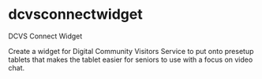 # dcvsconnectwidget
DCVS Connect Widget

Create a widget for Digital Community Visitors Service to put onto presetup tablets that makes the tablet easier for 
seniors to use with a focus on video chat.
